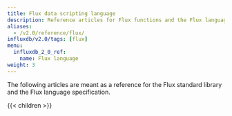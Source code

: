 ```yaml
---
title: Flux data scripting language
description: Reference articles for Flux functions and the Flux language specification.
aliases:
  - /v2.0/reference/flux/
influxdb/v2.0/tags: [flux]
menu:
  influxdb_2_0_ref:
    name: Flux language
weight: 3
---
```


The following articles are meant as a reference for the Flux standard library and
the Flux language specification.

{{< children >}}
